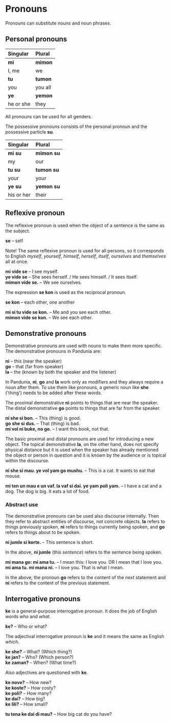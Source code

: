 # Pronouns

Pronouns can substitute nouns and noun phrases.

## Personal pronouns

| Singular    | Plural       |
|:------------|:-------------|
| **mi**      | **mimon**    |
| I, me       | we           |
| **tu**      | **tumon**    |
| you         | you all      |
| **ye**      | **yemon**    |
| he or she   | they         |

All pronouns can be used for all genders.

The possessive pronouns consists of the personal pronoun and the possessive particle **su**.

| Singular    | Plural       |
|:------------|:-------------|
| **mi su**   | **mimon su** |
| my          | our          |
| **tu su**   | **tumon su** |
| your        | your         |
| **ye su**   | **yemon su** |
| his or her  | their        |


## Reflexive pronoun

The reflexive pronoun is used when the object of a sentence is the same as the subject.

**se**
– self

Note! The same reflexive pronoun is used for all persons,
so it corresponds to English _myself_, _yourself_, _himself_, _herself_, _itself_, _ourselves_ and _themselves_ all at once.

**mi vide se**
– I see myself.  
**ye vide se**
– She sees herself. / He sees himself. / It sees itself.  
**mimon vide se.**
– We see ourselves.

The expression **se kon** is used as the reciprocal pronoun.

**se kon**
– each other, one another

**mi si tu vide se kon.**
– Me and you see each other.  
**mimon vide se kon.**
– We see each other.


## Demonstrative pronouns

Demonstrative pronouns are used with nouns to make them more specific.
The demonstrative pronouns in Pandunia are:

**ni**
– this (near the speaker)  
**go**
– that (far from speaker)  
**la**
– the (known by both the speaker and the listener)

In Pandunia, **ni**, **go** and **la** work only as modifiers
and they always require a noun after them.
To use them like pronouns, a generic noun like
**she**
('thing') needs to be added after these words.

The proximal demonstrative
**ni**
points to things that are near the speaker.
The distal demonstrative
**go**
points to things that are far from the speaker.

**ni she si bon.**
– This (thing) is good.  
**go she si dus.**
– That (thing) is bad.  
**mi vol ni buke, no go.**
– I want this book, not that.

The basic proximal and distal pronouns are used for introducing a new object.
The topical demonstrative **la**, on the other hand,
does not specify physical distance
but it is used when the speaker has already mentioned the object or person in question
and it is known by the audience or is topical within the discourse.

**ni she si mau. ye vol yam go mushu.**
– This is a cat. It wants to eat that mouse.

**mi ten un mau e un vaf. la vaf si dai. ye yam poli yam.**
– I have a cat and a dog. The dog is big. It eats a lot of food.


### Abstract use

The demonstrative pronouns can be used also discourse internally.
Then they refer to abstract entities of discourse, not concrete objects.
**la** refers to things previously spoken,
**ni** refers to things currently being spoken,
and **go** refers to things about to be spoken.

**ni jumle si korte.**
– This sentence is short.

In the above, **ni jumle** (_this sentence_) refers to the sentence being spoken.

**mi mana go: mi ama tu.**
– I mean this: I love you. OR I mean that I love you.  
**mi ama tu. mi mana ni.**
– I love you. That is what I mean.

In the above, the pronoun **go** refers to the content of the next statement
and **ni** refers to the content of the previous statement.


## Interrogative pronouns

**ke** is a general-purpose interrogative pronoun.
It does the job of English words _who_ and _what_.

**ke?**
– Who or what?  

The adjectival interrogative pronoun is **ke**
and it means the same as English _which_.

**ke she?**
– What? (Which thing?)  
**ke jan?**
– Who? (Which person?)  
**ke zaman?**
– When? (What time?)  

Also adjectives are questioned with **ke**.

**ke nove?**
– How new?  
**ke koste?**
– How costy?  
**ke poli?**
– How many?  
**ke dai?**
– How big?  
**ke lili?**
– How small?

**tu tena ke dai di mau?**
– How big cat do you have?


